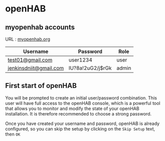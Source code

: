 # openHAB

## myopenhab accounts

URL : [myopenhab.org](https://myopenhab.org/)

| Username               | Password         | Role  |
|------------------------|------------------|-------|
| test01@gmail.com       | user1234         | user  |
| jenkinsdniit@gmail.com | lU?8a!2uG2/j$rGk | admin |

## First start of openHAB

You will be prompted to create an initial user/password combination.
This user will have full access to the openHAB console, which is a powerful tool that allows you to monitor and modify the state of your openHAB installation.
It is therefore recommended to choose a strong password.

Once you have created your username and password, openHAB is already configured, so you can skip the setup by clicking on the `Skip Setup` text, then `OK`